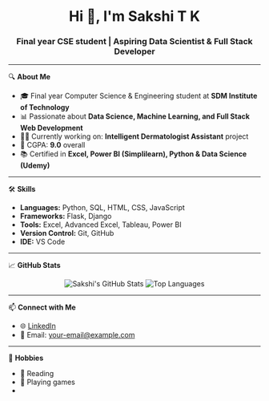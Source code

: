 <h1 align="center">Hi 👋, I'm Sakshi T K</h1>
<h3 align="center">Final year CSE student | Aspiring Data Scientist & Full Stack Developer</h3>

---

🔍 **About Me**
- 🎓 Final year Computer Science & Engineering student at **SDM Institute of Technology**
- 📊 Passionate about **Data Science, Machine Learning, and Full Stack Web Development**
- 👨‍⚕️ Currently working on: **Intelligent Dermatologist Assistant** project
- 🎯 CGPA: **9.0** overall
- 📚 Certified in **Excel, Power BI (Simplilearn), Python & Data Science (Udemy)**

---

🛠️ **Skills**
- **Languages:** Python, SQL, HTML, CSS, JavaScript  
- **Frameworks:** Flask, Django  
- **Tools:** Excel, Advanced Excel, Tableau, Power BI  
- **Version Control:** Git, GitHub  
- **IDE:** VS Code  

---

📈 **GitHub Stats**
<p align="center">
  <img src="https://github-readme-stats.vercel.app/api?username=sakshitk&show_icons=true&theme=tokyonight" alt="Sakshi's GitHub Stats" />
  <img src="https://github-readme-stats.vercel.app/api/top-langs/?username=sakshitk&layout=compact&theme=tokyonight" alt="Top Languages" />
</p>

---

📫 **Connect with Me**
- 🌐 [LinkedIn](https://www.linkedin.com/in/your-linkedin-url)
- 📧 Email: your-email@example.com

---

🎯 **Hobbies**
- 📖 Reading
- 🏸 Playing games
- 
